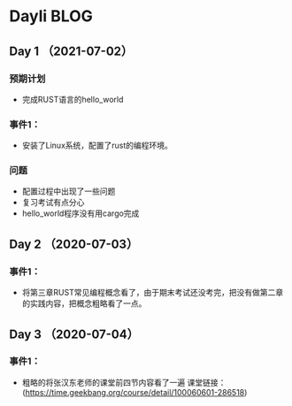 # Dayli BLOG





## Day 1 （2021-07-02）

### 预期计划
+ 完成RUST语言的hello_world

### 事件1：
+ 安装了Linux系统，配置了rust的编程环境。  

### 问题
+ 配置过程中出现了一些问题
+ 复习考试有点分心
+ hello_world程序没有用cargo完成
## Day 2 （2020-07-03）

### 事件1：
+ 将第三章RUST常见编程概念看了，由于期末考试还没考完，把没有做第二章的实践内容，把概念粗略看了一点。

## Day 3 （2020-07-04）


### 事件1：
+ 粗略的将张汉东老师的课堂前四节内容看了一遍
课堂链接：(https://time.geekbang.org/course/detail/100060601-286518) 
